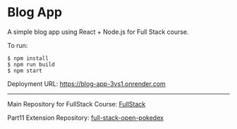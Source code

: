 # Blog App

A simple blog app using React + Node.js for Full Stack course.

To run:
```
$ npm install
$ npm run build
$ npm start 
```

Deployment URL: <a href="https://blog-app-3vs1.onrender.com">https://blog-app-3vs1.onrender.com</a>

---


Main Repository for FullStack Course: <a href="https://github.com/AhsanAbbas101/fullstack">FullStack</a> 

Part11 Extension Repository: <a href="https://github.com/AhsanAbbas101/full-stack-open-pokedex">full-stack-open-pokedex</a>
